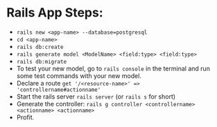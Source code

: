 # Rails App Steps:

- `rails new <app-name> --database=postgresql`
- `cd <app-name>`
- `rails db:create`
- `rails generate model <ModelName> <field:type> <field:type>`
- `rails db:migrate`
- To test your new model, go to `rails console` in the terminal and run some test commands with your new model.
- Declare a route `get '/<resource-name>' => 'controllername#actionname'`
- Start the rails server `rails server` (or `rails s` for short)
- Generate the controller: `rails g controller <controllername> <actionname> <actionname>`
- Profit.

